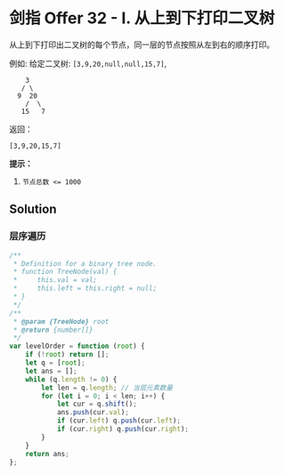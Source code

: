 # 剑指 Offer 32 - I. 从上到下打印二叉树

从上到下打印出二叉树的每个节点，同一层的节点按照从左到右的顺序打印。

例如:
给定二叉树: `[3,9,20,null,null,15,7]`,

```
    3
   / \
  9  20
    /  \
   15   7
```

返回：

```
[3,9,20,15,7]
```

**提示：**

1. `节点总数 <= 1000`

## Solution

### 层序遍历

```js
/**
 * Definition for a binary tree node.
 * function TreeNode(val) {
 *     this.val = val;
 *     this.left = this.right = null;
 * }
 */
/**
 * @param {TreeNode} root
 * @return {number[]}
 */
var levelOrder = function (root) {
    if (!root) return [];
    let q = [root];
    let ans = [];
    while (q.length != 0) {
        let len = q.length; // 当层元素数量
        for (let i = 0; i < len; i++) {
            let cur = q.shift();
            ans.push(cur.val);
            if (cur.left) q.push(cur.left);
            if (cur.right) q.push(cur.right);
        }
    }
    return ans;
};
```
